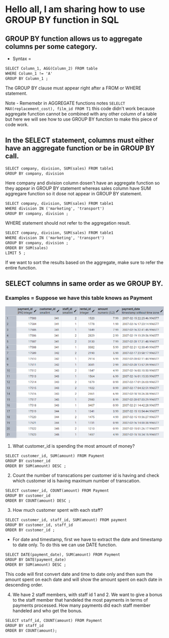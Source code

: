 # Hello all, I am sharing how to use GROUP BY function in SQL  

## GROUP BY function allows us to aggregate columns per some category.  

* Syntax =  
```
SELECT Column_1, AGG(Column_2) FROM table
WHERE Column_1 != 'A'
GROUP BY Column_1 ;
```
The GROUP BY clause must appear right after a FROM or WHERE statement.  

Note - Rememebr in AGGREGATE functions notes `SELELCT MAX(replacement_cost), film_id FROM T1` this code didn't work because aggregate function cannot be combined with any other column of a table but here we will see how to use GROUP BY function to make this piece of code work.  

## In the SELECT statement, columns must either have an aggregate function or be in GROUP BY call.  

```
SELECT company, division, SUM(sales) FROM table1
GROUP BY company, division
```
Here company and division column dosen't have an aggregate function so they appear in GROUP BY statement whereas sales column have SUM aggregare function so it dose not appear in GROUP BY statement.  

```
SELECT company, division, SUM(sales) FROM table1
WHERE division IN ('marketing', 'transport')
GROUP BY company, division ;
```  
WHERE statement should not refer to the aggregation result.  

```
SELECT company, division, SUM(sales) FROM table1
WHERE division IN ('marketing', 'transport')
GROUP BY company, division ;
ORDER BY SUM(sales)
LIMIT 5 ;
``` 
If we want to sort the results based on the aggregate, make sure to refer the entire function.  

## SELECT columns in same order as we GROUP BY.  

### Examples  = Suppose we have this table knows as Payment

![Payment table](Payment%20table.png)  

1. What customer_id is spending the most amount of money?  
```
SELECT customer_id, SUM(amount) FROM Payment
GROUP BY customer_id
ORDER BY SUM(amount) DESC ; 
```  

2. Count the number of transcations per customer id is having and check which customer id is having maximum number of transcation.
```
SELECT customer_id, COUNT(amount) FROM Payment
GROUP BY customer_id
ORDER BY COUNT(amount) DESC ; 
```  

3. How much customer spent with each staff?
```
SELECT customer_id, staff_id, SUM(amount) FROM payment
GROUP BY customer_id, staff_id
ORDER BY customer_id ;  
```   

* For date and timestamp, first we have to extract the date and timestamp to date only. To do this we can use DATE function.  

```
SELECT DATE(payment_date), SUM(amount) FROM Payment
GROUP BY DATE(payment_date)
ORDER BY SUM(amount) DESC ;
```
This code will first convert date and time to date only and then sum the amount spent on each date and will show the amount spent on each date in descending order.  

4. We have 2 staff members, with staff id 1 and 2. We want to give a bonus to the staff member that handeled the most payments in terms of payments processed. How many payments did each staff member handeled and who get the bonus.  
```
SELECT staff_id, COUNT(amount) FROM Payment
GROUP BY staff_id
ORDER BY COUNT(amount);
```